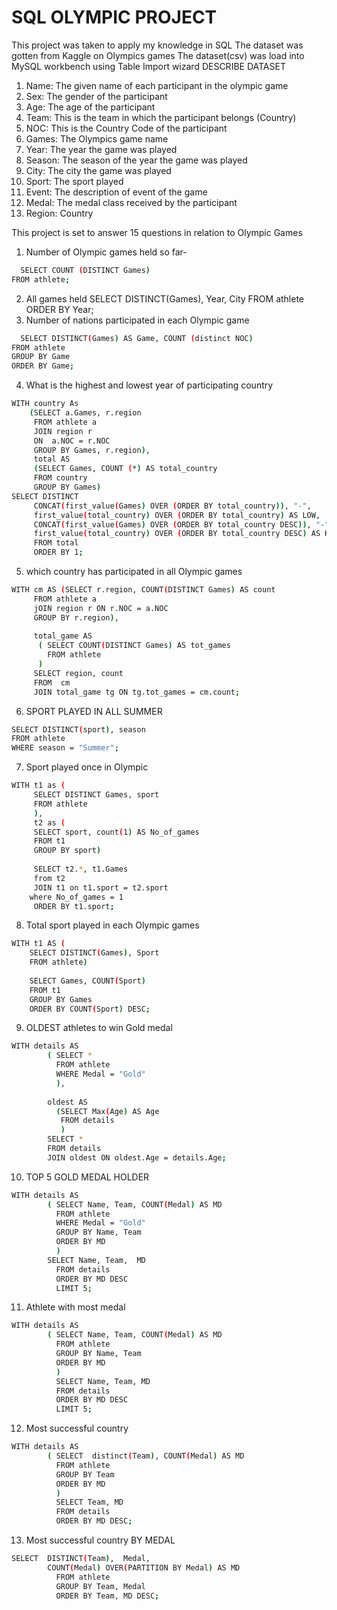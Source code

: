 
# SQL OLYMPIC PROJECT 

This project was taken to apply my knowledge in SQL 
The dataset was gotten from Kaggle on Olympics games
The dataset(csv) was load into MySQL workbench using Table Import wizard 
DESCRIBE DATASET
1.	Name: The given name of each participant in the olympic game
2.	Sex: The gender of the participant
3.	Age: The age of the participant 
4.	Team: This is the team in which the participant belongs (Country)
5.	NOC: This is the Country Code of the participant 
6.	Games: The Olympics game name 
7.	Year: The year the game was played 
8.	Season: The season of the year the game was played 
9.	City: The city the game was played 
10.	Sport: The sport played 
11.	Event: The description of event of the game
12.	Medal: The medal class received by the participant
13.	Region: Country

This project is set to answer 15 questions in relation to Olympic Games
1.	Number of Olympic games held so far-
```bash
  SELECT COUNT (DISTINCT Games)
FROM athlete;
```
2.	All games held 
SELECT DISTINCT(Games), Year, City 
FROM athlete
ORDER BY Year;
3.	Number of nations participated in each Olympic game
```bash
  SELECT DISTINCT(Games) AS Game, COUNT (distinct NOC)
FROM athlete
GROUP BY Game
ORDER BY Game;
```

4.	What is the highest and lowest year of participating country

```bash
WITH country As 
	(SELECT a.Games, r.region
	 FROM athlete a
     JOIN region r 
     ON  a.NOC = r.NOC
     GROUP BY Games, r.region),
     total AS
     (SELECT Games, COUNT (*) AS total_country
     FROM country
     GROUP BY Games)
SELECT DISTINCT 
     CONCAT(first_value(Games) OVER (ORDER BY total_country)), "-", 
     first_value(total_country) OVER (ORDER BY total_country) AS LOW,
     CONCAT(first_value(Games) OVER (ORDER BY total_country DESC)), "-", 
     first_value(total_country) OVER (ORDER BY total_country DESC) AS HIGH
     FROM total
     ORDER BY 1;
```

5.	which country has participated in all Olympic games
```bash
WITH cm AS (SELECT r.region, COUNT(DISTINCT Games) AS count
     FROM athlete a
     jOIN region r ON r.NOC = a.NOC
     GROUP BY r.region),
     
     total_game AS 
      ( SELECT COUNT(DISTINCT Games) AS tot_games
        FROM athlete
      )
     SELECT region, count
     FROM  cm 
     JOIN total_game tg ON tg.tot_games = cm.count;
```

6.	 SPORT PLAYED IN ALL SUMMER 

```bash
SELECT DISTINCT(sport), season
FROM athlete
WHERE season = "Summer";
```

7.	 Sport played once in Olympic
```bash
WITH t1 as (
     SELECT DISTINCT Games, sport
     FROM athlete
     ),
     t2 as (
     SELECT sport, count(1) AS No_of_games
     FROM t1
     GROUP BY sport)
     
     SELECT t2.*, t1.Games
     from t2
     JOIN t1 on t1.sport = t2.sport
	where No_of_games = 1
     ORDER BY t1.sport;
```
  
8.	Total sport played in each Olympic games
```bash
WITH t1 AS (
    SELECT DISTINCT(Games), Sport
    FROM athlete)
    
    SELECT Games, COUNT(Sport)
    FROM t1
    GROUP BY Games
    ORDER BY COUNT(Sport) DESC;
```

9.	OLDEST athletes to win Gold medal
```bash
WITH details AS 
		( SELECT *
          FROM athlete
          WHERE Medal = "Gold"
          ),
          
		oldest AS 
          (SELECT Max(Age) AS Age
           FROM details
           )
		SELECT *
        FROM details
        JOIN oldest ON oldest.Age = details.Age;
```     

10.	 TOP 5 GOLD MEDAL HOLDER
```bash
WITH details AS 
		( SELECT Name, Team, COUNT(Medal) AS MD
          FROM athlete
          WHERE Medal = "Gold"
          GROUP BY Name, Team
          ORDER BY MD 
          )
		SELECT Name, Team,  MD
		  FROM details
          ORDER BY MD DESC
          LIMIT 5;
``` 
            
11.	 Athlete with most medal
```bash
WITH details AS 
		( SELECT Name, Team, COUNT(Medal) AS MD
          FROM athlete
          GROUP BY Name, Team
          ORDER BY MD 
          )
          SELECT Name, Team, MD 
          FROM details
          ORDER BY MD DESC
          LIMIT 5;
``` 
    

12.	Most successful country 
```bash
WITH details AS 
		( SELECT  distinct(Team), COUNT(Medal) AS MD
          FROM athlete
          GROUP BY Team
          ORDER BY MD 
          )
          SELECT Team, MD 
          FROM details
          ORDER BY MD DESC;
``` 
    
13.	 Most successful country BY MEDAL
```bash
SELECT  DISTINCT(Team),  Medal,
        COUNT(Medal) OVER(PARTITION BY Medal) AS MD
          FROM athlete
          GROUP BY Team, Medal
          ORDER BY Team, MD DESC;
``` 
		

